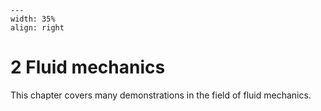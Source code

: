 
```{figure} /figures/busy.png
---
width: 35%
align: right
```
# 2 Fluid mechanics

This chapter covers many demonstrations in the field of fluid mechanics.